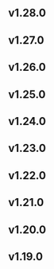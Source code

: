 ## v1.28.0
## v1.27.0
## v1.26.0
## v1.25.0
## v1.24.0
## v1.23.0
## v1.22.0
## v1.21.0
## v1.20.0
## v1.19.0
